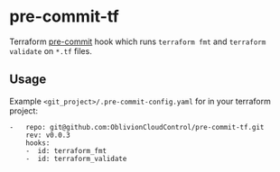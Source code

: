 # pre-commit-tf

Terraform [pre-commit](http://pre-commit.com/) hook which runs `terraform fmt` and `terraform validate` on `*.tf` files.

## Usage

Example `<git_project>/.pre-commit-config.yaml` for in your terraform project:

```
-   repo: git@github.com:OblivionCloudControl/pre-commit-tf.git
    rev: v0.0.3
    hooks:
    -  id: terraform_fmt
    -  id: terraform_validate
```
